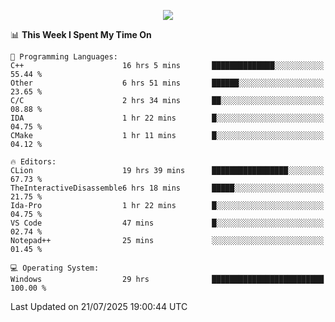<p align="center">
  <img src="https://readme-typing-svg.herokuapp.com?font=Cascadia+Code&weight=600&size=20&duration=5000&pause=1000&color=FFFFFF&center=true&vCenter=true&width=500&lines=IF+I'M+NOT+WORKING+-+IT+MEANS+I'M+DEAD+💀" />
</p>

<!--START_SECTION:waka-->
📊 **This Week I Spent My Time On** 

```text
💬 Programming Languages: 
C++                      16 hrs 5 mins       ██████████████░░░░░░░░░░░   55.44 % 
Other                    6 hrs 51 mins       ██████░░░░░░░░░░░░░░░░░░░   23.65 % 
C/C                      2 hrs 34 mins       ██░░░░░░░░░░░░░░░░░░░░░░░   08.88 % 
IDA                      1 hr 22 mins        █░░░░░░░░░░░░░░░░░░░░░░░░   04.75 % 
CMake                    1 hr 11 mins        █░░░░░░░░░░░░░░░░░░░░░░░░   04.12 % 

🔥 Editors: 
CLion                    19 hrs 39 mins      █████████████████░░░░░░░░   67.73 % 
TheInteractiveDisassemble6 hrs 18 mins       █████░░░░░░░░░░░░░░░░░░░░   21.75 % 
Ida-Pro                  1 hr 22 mins        █░░░░░░░░░░░░░░░░░░░░░░░░   04.75 % 
VS Code                  47 mins             █░░░░░░░░░░░░░░░░░░░░░░░░   02.74 % 
Notepad++                25 mins             ░░░░░░░░░░░░░░░░░░░░░░░░░   01.45 % 

💻 Operating System: 
Windows                  29 hrs              █████████████████████████   100.00 % 
```


 Last Updated on 21/07/2025 19:00:44 UTC
<!--END_SECTION:waka-->
